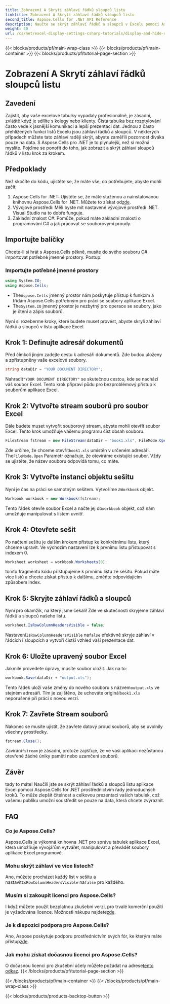 ```yaml
---
title: Zobrazení A Skrytí záhlaví řádků sloupců listu
linktitle: Zobrazení A Skrytí záhlaví řádků sloupců listu
second_title: Aspose.Cells for .NET API Reference
description: Naučte se skrýt záhlaví řádků a sloupců v Excelu pomocí Aspose.Cells for .NET pomocí tohoto podrobného průvodce.
weight: 40
url: /cs/net/excel-display-settings-csharp-tutorials/display-and-hide-row-column-headers-of-worksheet/
---
```


{{< blocks/products/pf/main-wrap-class >}}
{{< blocks/products/pf/main-container >}}
{{< blocks/products/pf/tutorial-page-section >}}

# Zobrazení A Skrytí záhlaví řádků sloupců listu

## Zavedení

Zajistit, aby vaše excelové tabulky vypadaly profesionálně, je zásadní, zvláště když je sdílíte s kolegy nebo klienty. Čistá tabulka bez rozptylování často vede k jasnější komunikaci a lepší prezentaci dat. Jednou z často přehlížených funkcí listů Excelu jsou záhlaví řádků a sloupců. V některých případech můžete tato záhlaví raději skrýt, abyste zaměřili pozornost diváka pouze na data. S Aspose.Cells pro .NET je to plynulejší, než si možná myslíte. Pojďme se ponořit do toho, jak zobrazit a skrýt záhlaví sloupců řádků v listu krok za krokem.

## Předpoklady

Než skočíte do kódu, ujistěte se, že máte vše, co potřebujete, abyste mohli začít:

1.  Aspose.Cells for .NET: Ujistěte se, že máte staženou a nainstalovanou knihovnu Aspose.Cells for .NET. Můžete to získat od[zde](https://releases.aspose.com/cells/net/).
2. Vývojové prostředí: Měli byste mít nastavené vývojové prostředí .NET. Visual Studio na to dobře funguje.
3. Základní znalost C#: Pomůže, pokud máte základní znalosti o programování C# a jak pracovat se souborovými proudy.

## Importujte balíčky

Chcete-li si hrát s Aspose.Cells pěkně, musíte do svého souboru C# importovat potřebné jmenné prostory. Postup:

### Importujte potřebné jmenné prostory

```csharp
using System.IO;
using Aspose.Cells;
```

-  The`Aspose.Cells` jmenný prostor nám poskytuje přístup k funkcím a třídám Aspose.Cells potřebným pro práci se soubory aplikace Excel.
-  The`System.IO` jmenný prostor je nezbytný pro operace se soubory, jako je čtení a zápis souborů.

Nyní si rozeberme kroky, které budete muset provést, abyste skryli záhlaví řádků a sloupců v listu aplikace Excel.

## Krok 1: Definujte adresář dokumentů

Před čímkoli jiným zadejte cestu k adresáři dokumentů. Zde budou uloženy a zpřístupněny vaše excelové soubory.

```csharp
string dataDir = "YOUR DOCUMENT DIRECTORY";
```

 Nahradit`"YOUR DOCUMENT DIRECTORY"` se skutečnou cestou, kde se nachází váš soubor Excel. Tento krok připraví půdu pro bezproblémový přístup k souborům aplikace Excel.

## Krok 2: Vytvořte stream souborů pro soubor Excel

Dále budete muset vytvořit souborový stream, abyste mohli otevřít soubor Excel. Tento krok umožňuje vašemu programu číst obsah souboru.

```csharp
FileStream fstream = new FileStream(dataDir + "book1.xls", FileMode.Open);
```

 Zde určíme, že chceme otevřít`book1.xls` umístěn v určeném adresáři. The`FileMode.Open` Parametr označuje, že otevíráme existující soubor. Vždy se ujistěte, že název souboru odpovídá tomu, co máte.

## Krok 3: Vytvořte instanci objektu sešitu

 Nyní je čas na práci se samotným sešitem. Vytvoříme a`Workbook` objekt.

```csharp
Workbook workbook = new Workbook(fstream);
```

 Tento řádek otevře soubor Excel a načte jej do`workbook` objekt, což nám umožňuje manipulovat s listem uvnitř.

## Krok 4: Otevřete sešit

Po načtení sešitu je dalším krokem přístup ke konkrétnímu listu, který chceme upravit. Ve výchozím nastavení lze k prvnímu listu přistupovat s indexem 0.

```csharp
Worksheet worksheet = workbook.Worksheets[0];
```

tomto fragmentu kódu přistupujeme k prvnímu listu ze sešitu. Pokud máte více listů a chcete získat přístup k dalšímu, změňte odpovídajícím způsobem index.

## Krok 5: Skryjte záhlaví řádků a sloupců

Nyní pro okamžik, na který jsme čekali! Zde ve skutečnosti skryjeme záhlaví řádků a sloupců našeho listu.

```csharp
worksheet.IsRowColumnHeadersVisible = false;
```

 Nastavení`IsRowColumnHeadersVisible` na`false` efektivně skryje záhlaví v řádcích i sloupcích a vytvoří čistší vzhled vaší prezentace dat.

## Krok 6: Uložte upravený soubor Excel

Jakmile provedete úpravy, musíte soubor uložit. Jak na to:

```csharp
workbook.Save(dataDir + "output.xls");
```

 Tento řádek uloží vaše změny do nového souboru s názvem`output.xls` ve stejném adresáři. Tím je zajištěno, že uchováte originál`book1.xls` neporušené při práci s novou verzí.

## Krok 7: Zavřete Stream souborů

Nakonec se musíte ujistit, že zavřete datový proud souborů, aby se uvolnily všechny prostředky.

```csharp
fstream.Close();
```

 Zavírání`fstream` je zásadní, protože zajišťuje, že ve vaší aplikaci nezůstanou otevřené žádné úniky paměti nebo uzamčení souborů.

## Závěr

tady to máte! Naučili jste se skrýt záhlaví řádků a sloupců listu aplikace Excel pomocí Aspose.Cells for .NET prostřednictvím řady jednoduchých kroků. To může zlepšit čitelnost a celkovou prezentaci vašich tabulek, což vašemu publiku umožní soustředit se pouze na data, která chcete zvýraznit.

## FAQ

### Co je Aspose.Cells?  
Aspose.Cells je výkonná knihovna .NET pro správu tabulek aplikace Excel, která umožňuje vývojářům vytvářet, manipulovat a převádět soubory aplikace Excel programově.

### Mohu skrýt záhlaví ve více listech?  
 Ano, můžete procházet každý list v sešitu a nastavit`IsRowColumnHeadersVisible` na`false` pro každého.

### Musím si zakoupit licenci pro Aspose.Cells?  
 I když můžete použít bezplatnou zkušební verzi, pro trvalé komerční použití je vyžadována licence. Možnosti nákupu najdete[zde](https://purchase.aspose.com/buy).

### Je k dispozici podpora pro Aspose.Cells?  
 Ano, Aspose poskytuje podporu prostřednictvím svých fór, ke kterým máte přístup[zde](https://forum.aspose.com/c/cells/9).

### Jak mohu získat dočasnou licenci pro Aspose.Cells?  
 O dočasnou licenci pro zkušební účely můžete požádat na adrese[tento odkaz](https://purchase.aspose.com/temporary-license/).
{{< /blocks/products/pf/tutorial-page-section >}}

{{< /blocks/products/pf/main-container >}}
{{< /blocks/products/pf/main-wrap-class >}}

{{< blocks/products/products-backtop-button >}}
